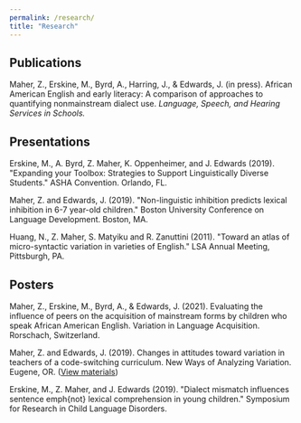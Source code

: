 ```yaml
---
permalink: /research/
title: "Research"
---
```


## Publications
Maher, Z., Erskine, M., Byrd, A., Harring, J., & Edwards, J. (in press). African American English and early literacy: A comparison of approaches to quantifying nonmainstream dialect use. *Language, Speech, and Hearing Services in Schools.*

## Presentations
Erskine, M., A. Byrd, Z. Maher, K. Oppenheimer, and J. Edwards (2019). "Expanding your Toolbox: Strategies to Support Linguistically Diverse Students." ASHA Convention. Orlando, FL. 

Maher, Z. and Edwards, J. (2019). "Non-linguistic inhibition predicts lexical inhibition in 6-7 year-old children." Boston University Conference on Language Development. Boston, MA.

Huang, N., Z. Maher, S. Matyiku and R. Zanuttini (2011). "Toward an atlas of micro-syntactic variation in varieties of English." LSA Annual Meeting, Pittsburgh, PA.

## Posters
Maher, Z., Erskine, M., Byrd, A., & Edwards, J. (2021). Evaluating the influence of peers on the acquisition of mainstream forms by children who speak African American English. Variation in Language Acquisition. Rorschach, Switzerland.

Maher, Z. and Edwards, J. (2019). Changes in attitudes toward variation in teachers of a code-switching curriculum. New Ways of Analyzing Variation. Eugene, OR. ([View materials](https://umd.app.box.com/s/i6t0rcx0pgqgf7irhkeov002ccdmhxi4))

Erskine, M., Z. Maher, and J. Edwards (2019). "Dialect mismatch influences sentence emph{not} lexical comprehension in young children." Symposium for Research in Child Language Disorders. 